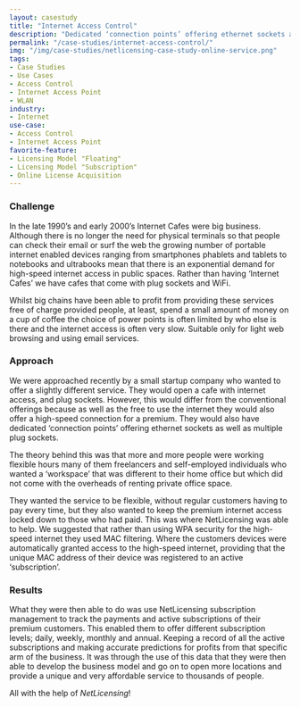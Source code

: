 ```yaml
---
layout: casestudy
title: "Internet Access Control"
description: "Dedicated ‘connection points’ offering ethernet sockets as well as multiple plug sockets."
permalink: "/case-studies/internet-access-control/"
img: "/img/case-studies/netlicensing-case-study-online-service.png"
tags:
- Case Studies
- Use Cases
- Access Control
- Internet Access Point
- WLAN
industry:
- Internet
use-case:
- Access Control
- Internet Access Point
favorite-feature:
- Licensing Model "Floating"
- Licensing Model "Subscription"
- Online License Acquisition
---
```


### Challenge

In the late 1990’s and early 2000’s Internet Cafes were big business. Although there is no longer the need for physical terminals so that people can check their email or surf the web the growing number of portable internet enabled devices ranging from smartphones phablets and tablets to notebooks and ultrabooks mean that there is an exponential demand for high-speed internet access in public spaces.
Rather than having ‘Internet Cafes’ we have cafes that come with plug sockets and WiFi.

Whilst big chains have been able to profit from providing these services free of charge provided people, at least, spend a small amount of money on a cup of coffee the choice of power points is often limited by who else is there and the internet access is often very slow. Suitable only for light web browsing and using email services.

### Approach

We were approached recently by a small startup company who wanted to offer a slightly different service. They would open a cafe with internet access, and plug sockets. However, this would differ from the conventional offerings because as well as the free to use the internet they would also offer a high-speed connection for a premium. They would also have dedicated ‘connection points’ offering ethernet sockets as well as multiple plug sockets.

The theory behind this was that more and more people were working flexible hours many of them freelancers and self-employed individuals who wanted a ‘workspace’ that was different to their home office but which did not come with the overheads of renting private office space.

They wanted the service to be flexible, without regular customers having to pay every time, but they also wanted to keep the premium internet access locked down to those who had paid. This was where NetLicensing was able to help. We suggested that rather than using WPA security for the high-speed internet they used MAC filtering. Where the customers devices were automatically granted access to the high-speed internet, providing that the unique MAC address of their device was registered to an active ‘subscription’.

### Results

What they were then able to do was use NetLicensing subscription management to track the payments and active subscriptions of their premium customers. This enabled them to offer different subscription levels; daily, weekly, monthly and annual. Keeping a record of all the active subscriptions and making accurate predictions for profits from that specific arm of the business. It was through the use of this data that they were then able to develop the business model and go on to open more locations and provide a unique and very affordable service to thousands of people.

All with the help of _NetLicensing_!
